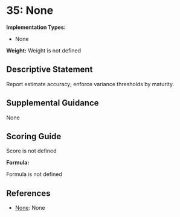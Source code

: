 # 35: None

**Implementation Types:**

- None

**Weight:** Weight is not defined

## Descriptive Statement

Report estimate accuracy; enforce variance thresholds by maturity.

## Supplemental Guidance

None

## Scoring Guide

Score is not defined

**Formula:**

Formula is not defined

## References

- [None](None): None
